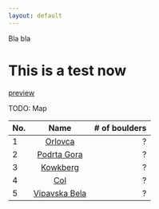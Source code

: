 ```yaml
---
layout: default
---
```


Bla bla

# This is a test now

[preview](https://tilenmarc.github.io/Vipava-Valley-Bouldering/)

TODO: Map

| No.        | Name           | # of boulders  
| --- |:-------------:| -----:
| 1   | [Orlovca](/Vipava-Valley-Bouldering/orlovca.html) | ? | 
| 2   | [Podrta Gora](/Vipava-Valley-Bouldering/podrta_gora.html) | ? |  
| 3   | [Kowkberg](/Vipava-Valley-Bouldering/kowkberg.html) | ? |  
| 4   | [Col](/Vipava-Valley-Bouldering/col.html) | ? |  
| 5   | [Vipavska Bela](/Vipava-Valley-Bouldering/vipavska_bela.html) | ? |  



